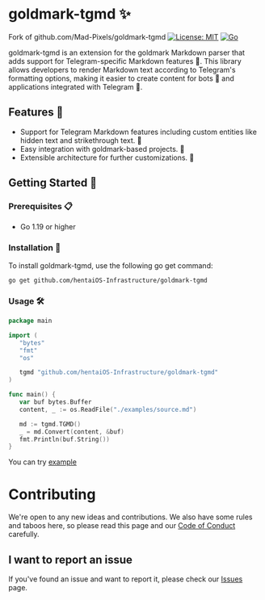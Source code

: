 
# goldmark-tgmd ✨

Fork of github.com/Mad-Pixels/goldmark-tgmd
[![License: MIT](https://img.shields.io/badge/License-MIT-yellow.svg)](LICENSE)
[![Go](https://img.shields.io/badge/Go-1.19-blue.svg)](https://golang.org)

goldmark-tgmd is an extension for the goldmark Markdown parser
that adds support for Telegram-specific Markdown features 🚀.
This library allows developers to render Markdown text according
to Telegram's formatting options, making it easier to create content
for bots 🤖 and applications integrated with Telegram 📱.

## Features 🌟

- Support for Telegram Markdown features including custom entities like hidden text and strikethrough text. 📝
- Easy integration with goldmark-based projects. 🔌
- Extensible architecture for further customizations. 🔨

## Getting Started 🚀

### Prerequisites 📋

- Go 1.19 or higher

### Installation 💽

To install goldmark-tgmd, use the following go get command:

```shell
go get github.com/hentaiOS-Infrastructure/goldmark-tgmd
```

### Usage 🛠️

```go
package main

import (
   "bytes"
   "fmt"
   "os"

   tgmd "github.com/hentaiOS-Infrastructure/goldmark-tgmd"
)

func main() {
   var buf bytes.Buffer
   content, _ := os.ReadFile("./examples/source.md")

   md := tgmd.TGMD()
   _ = md.Convert(content, &buf)
   fmt.Println(buf.String())
}
```

You can try [example](./example)

# Contributing

We're open to any new ideas and contributions. We also have some rules and taboos here, so please read this page and our [Code of Conduct](/CODE_OF_CONDUCT.md) carefully.

## I want to report an issue

If you've found an issue and want to report it, please check our [Issues](https://github.com/hentaiOS-Infrastructure/goldmark-tgmd/issues) page.
